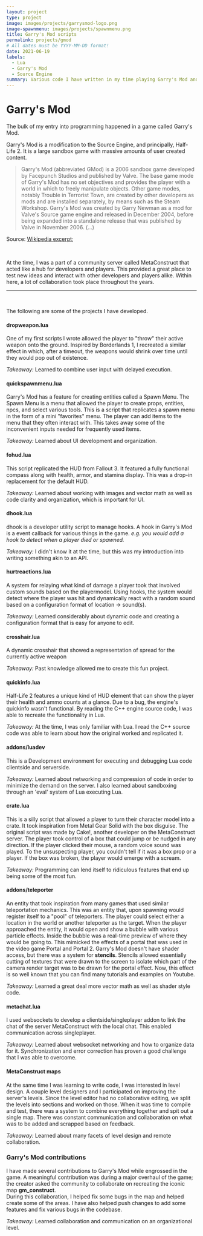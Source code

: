 ```yaml
---
layout: project
type: project
image: images/projects/garrysmod-logo.png
image-spawnmenu: images/projects/spawnmenu.png
title: Garry's Mod scripts
permalink: projects/gmod
# All dates must be YYYY-MM-DD format!
date: 2021-06-19
labels:
  - Lua
  - Garry's Mod
  - Source Engine
summary: Various code I have written in my time playing Garry's Mod and on the server Metastruct.
---
```



# Garry's Mod


The bulk of my entry into programming happened in a game called Garry's Mod.

Garry's Mod is a modification to the Source Engine, and principally, Half-Life 2.
It is a large sandbox game with massive amounts of user created content.

> Garry's Mod (abbreviated GMod) is a 2006 sandbox game developed by Facepunch Studios and published by Valve. The base game mode of Garry's Mod has no set objectives and provides the player with a world in which to freely manipulate objects. Other game modes, notably Trouble in Terrorist Town, are created by other developers as mods and are installed separately, by means such as the Steam Workshop. Garry's Mod was created by Garry Newman as a mod for Valve's Source game engine and released in December 2004, before being expanded into a standalone release that was published by Valve in November 2006. (...)

Source: [Wikipedia excerpt](https://en.wikipedia.org/wiki/Garry%27s_Mod);

&nbsp;

At the time, I was a part of a community server called MetaConstruct that acted like a hub for developers and players.
This provided a great place to test new ideas and interact with other developers and players alike. Within here, a lot of collaboration took place throughout the years.

<hr>

&nbsp;

The following are some of the projects I have developed.

#### dropweapon.lua
One of my first scripts I wrote allowed the player to "throw" their active weapon onto the ground.
Inspired by Borderlands 1, I recreated a similar effect in which, after a timeout, the weapons would shrink over time until they would pop out of existence.

*Takeaway:* Learned to combine user input with delayed execution.

#### quickspawnmenu.lua
Garry's Mod has a feature for creating entities called a Spawn Menu. The Spawn Menu is a menu that allowed the player to create props, entities, npcs, and select various tools.
This is a script that replicates a spawn menu in the form of a mini "favorites" menu. The player can add items to the menu that they often interact with.
This takes away some of the inconvenient inputs needed for frequently used items.

*Takeaway:* Learned about UI development and organization.


#### fohud.lua
This script replicated the HUD from Fallout 3. It featured a fully functional compass along with health, armor, and stamina display. This was a drop-in replacement for the default HUD.

*Takeaway:* Learned about working with images and vector math as well as code clarity and organization, which is important for UI.


#### dhook.lua
dhook is a developer utility script to manage hooks. A hook in Garry's Mod is a event callback for various things in the game. *e.g. you would add a hook to detect when a player died or spawned.*

*Takeaway:* I didn't know it at the time, but this was my introduction into writing something akin to an API.


#### hurtreactions.lua
A system for relaying what kind of damage a player took that involved custom sounds based on the playermodel.
Using hooks, the system would detect where the player was hit and dynamically react with a random sound based on a configuration format of location -> sound(s).

*Takeaway:* Learned considerably about dynamic code and creating a configuration format that is easy for anyone to edit.


#### crosshair.lua
A dynamic crosshair that showed a representation of spread for the currently active weapon

*Takeaway:* Past knowledge allowed me to create this fun project.


#### quickinfo.lua
Half-Life 2 features a unique kind of HUD element that can show the player their health and ammo counts at a glance. Due to a bug, the engine's quickinfo wasn't functional.
By reading the C++ engine source code, I was able to recreate the functionality in Lua.

*Takeaway:* At the time, I was only familiar with Lua. I read the C++ source code was able to learn about how the original worked and replicated it.


#### addons/luadev
This is a Development environment for executing and debugging Lua code clientside and serverside.

*Takeaway:* Learned about networking and compression of code in order to minimize the demand on the server. I also learned about sandboxing through an 'eval' system of Lua executing Lua.


#### crate.lua
This is a silly script that allowed a player to turn their character model into a crate. It took inspiration from Metal Gear Solid with the box disguise.
The original script was made by Cake!, another developer on the MetaConstruct server. The player took control of a box that could jump or be nudged in any direction.
If the player clicked their mouse, a random voice sound was played. To the unsuspecting player, you couldn't tell if it was a box prop or a player. If the box was broken, the player would emerge with a scream.

*Takeaway:* Programming can lend itself to ridiculous features that end up being some of the most fun.


#### addons/teleporter
An entity that took inspiration from many games that used similar teleportation mechanics. This was an entity that, upon spawning would register itself to a "pool" of teleporters.
The player could select either a location in the world or another teleporter as the target. When the player approached the entity, it would open and show a bubble with various particle effects.
Inside the bubble was a real-time preview of where they would be going to. This mimicked the effects of a portal that was used in the video game Portal and Portal 2.
Garry's Mod doesn't have shader access, but there was a system for **stencils**.
Stencils allowed essentially cutting of textures that were drawn to the screen to isolate which part of the camera render target was to be drawn for the portal effect.
Now, this effect is so well known that you can find many tutorials and examples on Youtube.

*Takeaway:* Learned a great deal more vector math as well as shader style code.


#### metachat.lua
I used websockets to develop a clientside/singleplayer addon to link the chat of the server MetaConstruct with the local chat.
This enabled communication across singleplayer.

*Takeaway:* Learned about websocket networking and how to organize data for it. Synchronization and error correction has proven a good challenge that I was able to overcome.


#### MetaConstruct maps
At the same time I was learning to write code, I was interested in level design. A couple level designers and I participated on improving the server's levels.
Since the level editor had no collaborative editing, we split the levels into sections and worked on those. When it was time to compile and test, there was a system to combine everything together and spit out a single map.
There was constant communication and collaboration on what was to be added and scrapped based on feedback.

*Takeaway:* Learned about many facets of level design and remote collaboration. 


### Garry's Mod contributions
I have made several contributions to Garry's Mod while engrossed in the game.
A meaningful contribution was during a major overhaul of the game; the creator asked the community to collaborate on recreating the iconic map **gm_construct**.  
During this collaboration, I helped fix some bugs in the map and helped create some of the areas. 
I have also helped push changes to add some features and fix various bugs in the codebase.

*Takeaway:* Learned collaboration and communication on an organizational level.

